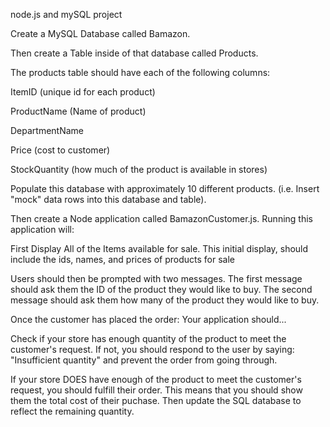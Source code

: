 node.js and mySQL project

Create a MySQL Database called Bamazon.

Then create a Table inside of that database called Products.

The products table should have each of the following columns:

ItemID (unique id for each product)

ProductName (Name of product)

DepartmentName

Price (cost to customer)

StockQuantity (how much of the product is available in stores)

Populate this database with approximately 10 different products. (i.e. Insert "mock" data rows into this database and table).

Then create a Node application called BamazonCustomer.js. Running this application will:

First Display All of the Items available for sale. This initial display, should include the ids, names, and prices of products for sale

Users should then be prompted with two messages. The first message should ask them the ID of the product they would like to buy. The second message should ask them how many of the product they would like to buy.

Once the customer has placed the order: Your application should...

Check if your store has enough quantity of the product to meet the customer's request. If not, you should respond to the user by saying: "Insufficient quantity" and prevent the order from going through.

If your store DOES have enough of the product to meet the customer's request, you should fulfill their order. This means that you should show them the total cost of their puchase. Then update the SQL database to reflect the remaining quantity.